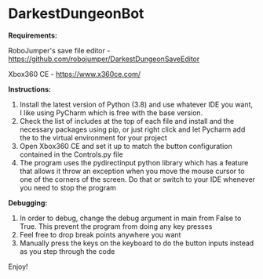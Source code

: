 # DarkestDungeonBot

**Requirements:**

RoboJumper's save file editor - https://github.com/robojumper/DarkestDungeonSaveEditor

Xbox360 CE - https://www.x360ce.com/

**Instructions:**
1. Install the latest version of Python (3.8) and use whatever IDE you want, I like using PyCharm which is free with the base version.
2. Check the list of includes at the top of each file and install and the necessary packages using pip, or just right click and let Pycharm add the to the virtual environment for your project
3. Open Xbox360 CE and set it up to match the button configuration contained in the Controls.py file
4. The program uses the pydirectinput python library which has a feature that allows it throw an exception when you move the mouse cursor to one of the corners of the screen. Do that or switch to your IDE whenever you need to stop the program

**Debugging:**
1. In order to debug, change the debug argument in main from False to True. This prevent the program from doing any key presses
2. Feel free to drop break points anywhere you want
3. Manually press the keys on the keyboard to do the button inputs instead as you step through the code

Enjoy!
